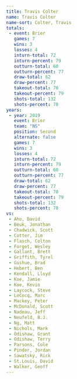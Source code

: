 ```yaml
---
title: Travis Colter
name: Travis Colter
name-sort: Colter, Travis
totals:
 - event: Brier
   games: 7
   wins: 3
   losses: 4
   inturn-total: 72
   inturn-percent: 79
   outturn-total: 60
   outturn-percent: 77
   draw-total: 62
   draw-percent: 77
   takeout-total: 70
   takeout-percent: 79
   shots-total: 132
   shots-percent: 78
years:
 - year: 2019
   event: Brier
   team: "NS"
   position: Second
   alternate: false
   games: 7
   wins: 3
   losses: 4
   inturn-total: 72
   inturn-percent: 79
   outturn-total: 60
   outturn-percent: 77
   draw-total: 62
   draw-percent: 77
   takeout-total: 70
   takeout-percent: 79
   shots-total: 132
   shots-percent: 78
vs:
 - Aho, David
 - Beuk, Jonathan
 - Chadwick, Scott
 - Cotter, Jim
 - Flasch, Colton
 - Forget, Wesley
 - Gallant, Brett
 - Griffith, Tyrel
 - Gushue, Brad
 - Hebert, Ben
 - Kendall, Lloyd
 - Koe, Jamie
 - Koe, Kevin
 - Laycock, Steve
 - LeCocq, Marc
 - Mackey, Peter
 - McDonald, Scott
 - Nadeau, Jeff
 - Neufeld, B.J.
 - Ng, Matt
 - Nichols, Mark
 - Odishaw, Grant
 - Odishaw, Terry
 - Parsons, Cole
 - Pinder, Jordan
 - Sawatsky, Rick
 - St.Louis, David
 - Walker, Geoff
---
```

